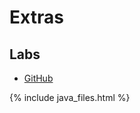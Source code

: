 # Extras
## Labs

<ul>
    <li>
        <div><a href="/src/chapter/github-lab.html">GitHub</a></div>
    </li>
</ul>

{% include java_files.html %}